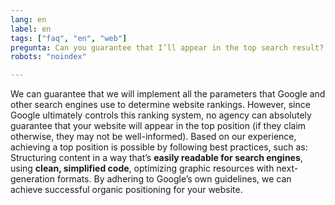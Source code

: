 ```yaml
---
lang: en
label: en
tags: ["faq", "en", "web"]
pregunta: Can you guarantee that I’ll appear in the top search result?
robots: "noindex"

---
```


We can guarantee that we will implement all the parameters that Google and other search engines use to determine website rankings.
However, since Google ultimately controls this ranking system, no agency can absolutely guarantee that your website will appear in the top position (if they claim otherwise, they may not be well-informed). Based on our experience, achieving a top position is possible by following best practices, such as: Structuring content in a way that’s **easily readable for search engines**, using **clean, simplified code**, optimizing graphic resources with next-generation formats.
By adhering to Google’s own guidelines, we can achieve successful organic positioning for your website.